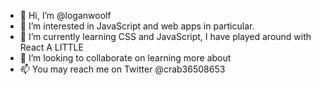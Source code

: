 - 👋 Hi, I’m @loganwoolf
- 👀 I’m interested in JavaScript and web apps in particular.
- 🌱 I’m currently learning CSS and JavaScript, I have played around with React A LITTLE
- 💞️ I’m looking to collaborate on learning more about
- 📫 You may reach me on Twitter @crab36508653
